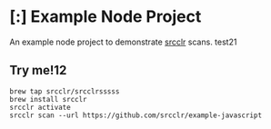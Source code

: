 # [:] Example Node Project

An example node project to demonstrate [srcclr](https://www.srcclr.com) scans.
test21
## Try me!12

```sss
brew tap srcclr/srcclrsssss
brew install srcclr
srcclr activate
srcclr scan --url https://github.com/srcclr/example-javascript
```
